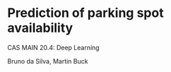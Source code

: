 # Prediction of parking spot availability

CAS MAIN 20.4: Deep Learning

Bruno da Silva, Martin Buck

